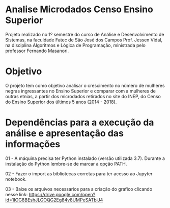 # Analise Microdados Censo Ensino Superior

Projeto realizado no 1º semestre do curso de Análise e Desenvolvimento de Sistemas, na faculdade Fatec de São José dos Campos Prof. Jessen Vidal, na disciplina Algoritmos e Lógica de Programação, ministrada pelo professor Fernando Masanori.

# Objetivo

O projeto tem como objetivo analisar o crescimento no número de mulheres negras ingressantes no Ensino Superior e comparar com a mulheres de outras etnias, a partir dos microdados retirados no site do INEP, do Censo do Ensino Superior dos últimos 5 anos (2014 - 2018).

# Dependências para a execução da análise e apresentação das informações

01 - A máquina precisa ter Python instalado (versão utilizada 3.7).
     Durante a instalação do Python lembre-se de marcar a opção PATH.

02 - Fazer o import as bibliotecas corretas para ter acesso ao Jupyter notebook.

03 - Baixe os arquivos necessarios para a criação do grafico clicando nesse link:
https://drive.google.com/open?id=1IOG8BEshJLGOQG2Eg84v8UMPeSATbiJ4
